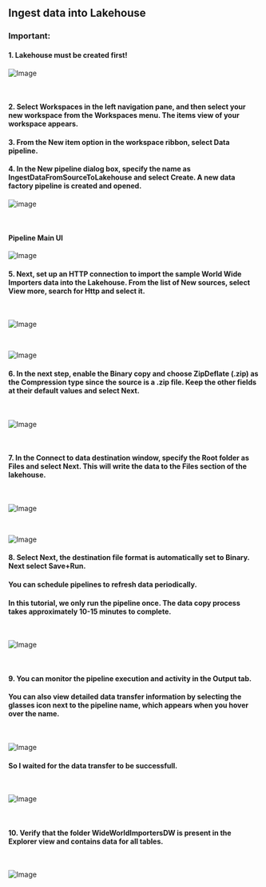 ## Ingest data into Lakehouse 

### Important: 
#### 1. Lakehouse must be created first! 

![Image](https://github.com/user-attachments/assets/ba320e48-371e-491e-b15b-739886a5ac02)

<br>


#### 2. Select Workspaces in the left navigation pane, and then select your new workspace from the Workspaces menu. The items view of your workspace appears.

#### 3. From the New item option in the workspace ribbon, select Data pipeline.
#### 4. In the New pipeline dialog box, specify the name as IngestDataFromSourceToLakehouse and select Create. A new data factory pipeline is created and opened.

![image](https://github.com/user-attachments/assets/e1ed5759-7f21-48c5-8d03-c37da2e88a6e)


<br>


#### Pipeline Main UI 
![Image](https://github.com/user-attachments/assets/e44cab14-a65d-41c2-8685-c8c0905d829d)


#### 5. Next, set up an HTTP connection to import the sample World Wide Importers data into the Lakehouse. From the list of New sources, select View more, search for Http and select it.

<br> 

![Image](https://github.com/user-attachments/assets/bd146473-ecd6-4158-a9c5-0fb41a63c56b)


<br> 

![Image](https://github.com/user-attachments/assets/eeb0b54d-a06d-497c-8f1d-776ed5000638)



#### 6. In the next step, enable the Binary copy and choose ZipDeflate (.zip) as the Compression type since the source is a .zip file. Keep the other fields at their default values and select Next.

<br>

![Image](https://github.com/user-attachments/assets/78e7d670-0784-4f04-b5fe-55f0abe44cd5)

<br>



#### 7. In the Connect to data destination window, specify the Root folder as Files and select Next. This will write the data to the Files section of the lakehouse.

<br>

![Image](https://github.com/user-attachments/assets/657d8349-4a6e-4dbb-8806-453717d5f87e)

<br>

![Image](https://github.com/user-attachments/assets/664162f7-fa1b-482f-a5d6-85fcac55c35f)



#### 8. Select Next, the destination file format is automatically set to Binary. Next select Save+Run. 
#### You can schedule pipelines to refresh data periodically. 
#### In this tutorial, we only run the pipeline once. The data copy process takes approximately 10-15 minutes to complete.
<br> 

![Image](https://github.com/user-attachments/assets/7344d06d-cdba-4d09-a805-c1666bca4bdb)


<br>


#### 9. You can monitor the pipeline execution and activity in the Output tab. 
#### You can also view detailed data transfer information by selecting the glasses icon next to the pipeline name, which appears when you hover over the name.

<br> 

![Image](https://github.com/user-attachments/assets/49e72a55-8e4a-4da3-9146-60f4e7b0cda1)


#### So I waited for the data transfer to be successfull. 

<br>

![Image](https://github.com/user-attachments/assets/294b8de8-b31d-44d5-b2dd-11565e137113)

<br> 


#### 10. Verify that the folder WideWorldImportersDW is present in the Explorer view and contains data for all tables.

<br>

![Image](https://github.com/user-attachments/assets/30ae5b5e-ca32-4ec8-9ba8-45c690f7f02e)

